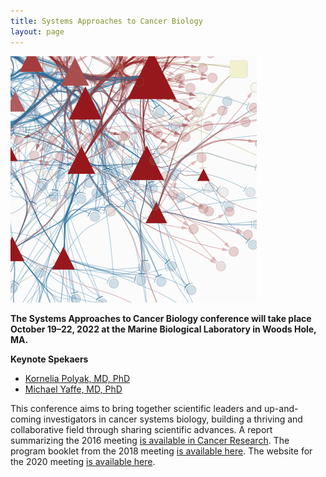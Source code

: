 ```yaml
---
title: Systems Approaches to Cancer Biology
layout: page
---
```


![Network diagram](/public/img/network_diag.png)


**The Systems Approaches to Cancer Biology conference will take place October 19–22, 2022 at the Marine Biological Laboratory in Woods Hole, MA.**


**Keynote Spekaers**
- [Kornelia Polyak, MD, PhD](https://www.dfhcc.harvard.edu/insider/member-detail/member/kornelia-polyak-md-phd/)
- [Michael Yaffe, MD, PhD](https://ki.mit.edu/people/faculty/yaffe)

This conference aims to bring together scientific leaders and up-and-coming investigators in cancer systems biology, building a thriving and collaborative field through sharing scientific advances. A report summarizing the 2016 meeting [is available in Cancer Research](http://cancerres.aacrjournals.org/content/76/23/6774). The program booklet from the 2018 meeting [is available here](/public/sacb%202018%20online%20booklet%20final.pdf). The website for the 2020 meeting [is available here](https://2020sacbmeeting.eventfinity.co/event).
